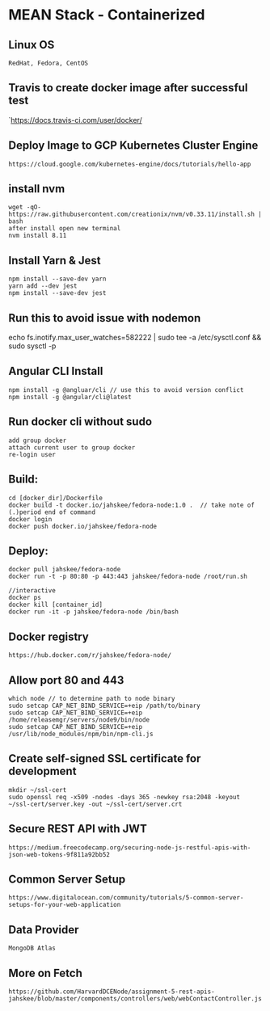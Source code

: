 # MEAN Stack - Containerized

## Linux OS
    RedHat, Fedora, CentOS

## Travis to create docker image after successful test
`https://docs.travis-ci.com/user/docker/

## Deploy Image to GCP Kubernetes Cluster Engine
    https://cloud.google.com/kubernetes-engine/docs/tutorials/hello-app

## install nvm
    wget -qO- https://raw.githubusercontent.com/creationix/nvm/v0.33.11/install.sh | bash
    after install open new terminal
    nvm install 8.11

## Install Yarn & Jest

    npm install --save-dev yarn
    yarn add --dev jest
    npm install --save-dev jest

## Run this to avoid issue with nodemon
echo fs.inotify.max_user_watches=582222 | sudo tee -a /etc/sysctl.conf && sudo sysctl -p


## Angular CLI Install

    npm install -g @angluar/cli // use this to avoid version conflict
    npm install -g @angular/cli@latest

## Run docker cli without sudo

    add group docker
    attach current user to group docker
    re-login user
    
## Build:

    cd [docker_dir]/Dockerfile
    docker build -t docker.io/jahskee/fedora-node:1.0 .  // take note of (.)period end of command
    docker login
    docker push docker.io/jahskee/fedora-node

## Deploy:

    docker pull jahskee/fedora-node
    docker run -t -p 80:80 -p 443:443 jahskee/fedora-node /root/run.sh
    
    //interactive
    docker ps
    docker kill [container_id]
    docker run -it -p jahskee/fedora-node /bin/bash

## Docker registry
    https://hub.docker.com/r/jahskee/fedora-node/

## Allow port 80 and 443
    which node // to determine path to node binary
    sudo setcap CAP_NET_BIND_SERVICE=+eip /path/to/binary
    sudo setcap CAP_NET_BIND_SERVICE=+eip /home/releasemgr/servers/node9/bin/node
    sudo setcap CAP_NET_BIND_SERVICE=+eip /usr/lib/node_modules/npm/bin/npm-cli.js

## Create self-signed SSL certificate for development

    mkdir ~/ssl-cert
    sudo openssl req -x509 -nodes -days 365 -newkey rsa:2048 -keyout ~/ssl-cert/server.key -out ~/ssl-cert/server.crt

## Secure REST API with JWT
    https://medium.freecodecamp.org/securing-node-js-restful-apis-with-json-web-tokens-9f811a92bb52

## Common Server Setup
    https://www.digitalocean.com/community/tutorials/5-common-server-setups-for-your-web-application
  
## Data Provider
    MongoDB Atlas
  
## More on Fetch
    https://github.com/HarvardDCENode/assignment-5-rest-apis-   jahskee/blob/master/components/controllers/web/webContactController.js


